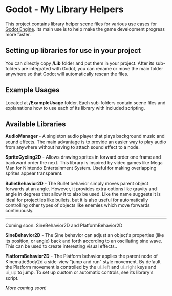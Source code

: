 # Godot -​ My Library Helpers

This project contains library helper scene files for various use cases for [Godot Engine](godotengine.org​). Its main use is to help make the game development progress more faster.

## Setting up libraries for use in your project

You can directly copy **/Lib** folder and put them in your project. After its sub-folders are integrated with Godot, you can rename or move the main folder anywhere so that Godot will automatically rescan the files.

## Example Usages

Located at **/ExampleUsage** folder. Each sub-folders contain scene files and explanations how to use each of its library with included scripting.

## Available Libraries

**AudioManager** - A singleton audio player that plays background music and sound effects. The main advantage is to provide an easier way to play audio from anywhere without having to attach sound effect to a node.

**SpriteCycling2D** - Allows drawing sprites in forward order one frame and backward order the next. This library is inspired by video games like Mega Man for Nintendo Entertainment System. Useful for making overlapping sprites appear transparent.

**BulletBehavior2D** -​ The Bullet behavior simply moves parent object forwards at an angle. However, it provides extra options like gravity and angle in degrees that allow it to also be used. Like the name suggests it is ideal for projectiles like bullets, but it is also useful for automatically controlling other types of objects like enemies which move forwards continuously. 

----
Coming soon: SineBehavior2D and PlatformBehavior2D

**SineBehavior2D** -​ The Sine behavior can adjust an object's properties (like its position, or angle) back and forth according to an oscillating sine wave. This can be used to create interesting visual effects..  

**PlatformBehavior2D** -​ The Platform behavior applies the parent node of KinematicBody2d a side-view "jump and run" style movement. By default the Platform movement is controlled by the <span style='color:#979797;'>ui_left</span> and <span style='color:#979797;'>ui_right</span> keys and <span style='color:#979797;'>ui_up</span> to jump. To set up custom or automatic controls, see its library's script.

_More coming soon!_
